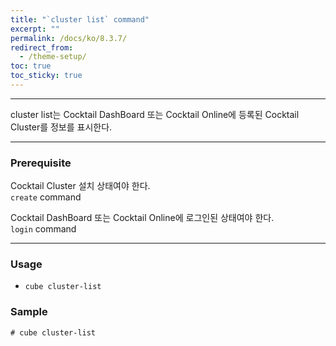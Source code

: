 ```yaml
---
title: "`cluster list` command"
excerpt: ""
permalink: /docs/ko/8.3.7/
redirect_from:
  - /theme-setup/
toc: true
toc_sticky: true
---
```


---
cluster list는 Cocktail DashBoard 또는 Cocktail Online에 등록된 Cocktail Cluster를 정보를 표시한다. 

---

### Prerequisite
Cocktail Cluster 설치 상태여야 한다.  
`create` command 

Cocktail DashBoard 또는 Cocktail Online에 로그인된 상태여야 한다.  
`login` command 

----
### Usage

* `cube cluster-list`


### Sample
```
# cube cluster-list
```